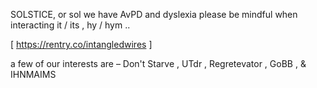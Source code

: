 SOLSTICE, or sol
we have AvPD and dyslexia
please be mindful when interacting
it / its , hy / hym ..

[ https://rentry.co/intangledwires ]

a few of our interests are –
Don't Starve , UTdr , Regretevator ,
GoBB , & IHNMAIMS


<!---
playfoods/playfoods is a ✨ special ✨ repository because its `README.md` (this file) appears on your GitHub profile.
You can click the Preview link to take a look at your changes.
--->
